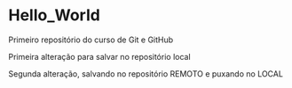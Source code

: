 # Hello_World

Primeiro repositório do curso de Git e GitHub

Primeira alteração para salvar no repositório local

Segunda alteração, salvando no repositório REMOTO e puxando no LOCAL
